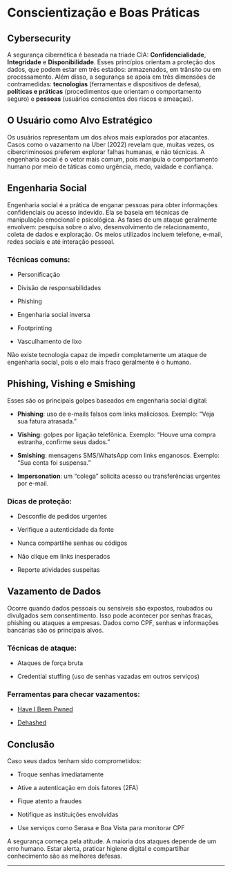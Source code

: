   

# Conscientização e Boas Práticas

  

## Cybersecurity

  

A segurança cibernética é baseada na tríade CIA: **Confidencialidade**, **Integridade** e **Disponibilidade**. Esses princípios orientam a proteção dos dados, que podem estar em três estados: armazenados, em trânsito ou em processamento. Além disso, a segurança se apoia em três dimensões de contramedidas: **tecnologias** (ferramentas e dispositivos de defesa), **políticas e práticas** (procedimentos que orientam o comportamento seguro) e **pessoas** (usuários conscientes dos riscos e ameaças).

  

## O Usuário como Alvo Estratégico

  

Os usuários representam um dos alvos mais explorados por atacantes. Casos como o vazamento na Uber (2022) revelam que, muitas vezes, os cibercriminosos preferem explorar falhas humanas, e não técnicas. A engenharia social é o vetor mais comum, pois manipula o comportamento humano por meio de táticas como urgência, medo, vaidade e confiança.

  

## Engenharia Social

  

Engenharia social é a prática de enganar pessoas para obter informações confidenciais ou acesso indevido. Ela se baseia em técnicas de manipulação emocional e psicológica. As fases de um ataque geralmente envolvem: pesquisa sobre o alvo, desenvolvimento de relacionamento, coleta de dados e exploração. Os meios utilizados incluem telefone, e-mail, redes sociais e até interação pessoal.

  

### Técnicas comuns:

- Personificação

- Divisão de responsabilidades

- Phishing

- Engenharia social inversa

- Footprinting

- Vasculhamento de lixo

  

Não existe tecnologia capaz de impedir completamente um ataque de engenharia social, pois o elo mais fraco geralmente é o humano.

  

## Phishing, Vishing e Smishing

  

Esses são os principais golpes baseados em engenharia social digital:

  

- **Phishing**: uso de e-mails falsos com links maliciosos. Exemplo: “Veja sua fatura atrasada.”

- **Vishing**: golpes por ligação telefônica. Exemplo: “Houve uma compra estranha, confirme seus dados.”

- **Smishing**: mensagens SMS/WhatsApp com links enganosos. Exemplo: “Sua conta foi suspensa.”

- **Impersonation**: um “colega” solicita acesso ou transferências urgentes por e-mail.

  

### Dicas de proteção:

- Desconfie de pedidos urgentes

- Verifique a autenticidade da fonte

- Nunca compartilhe senhas ou códigos

- Não clique em links inesperados

- Reporte atividades suspeitas

  

## Vazamento de Dados

  

Ocorre quando dados pessoais ou sensíveis são expostos, roubados ou divulgados sem consentimento. Isso pode acontecer por senhas fracas, phishing ou ataques a empresas. Dados como CPF, senhas e informações bancárias são os principais alvos.

  

### Técnicas de ataque:

- Ataques de força bruta

- Credential stuffing (uso de senhas vazadas em outros serviços)

  

### Ferramentas para checar vazamentos:

- [Have I Been Pwned](https://haveibeenpwned.com)

- [Dehashed](https://dehashed.com)

  

## Conclusão

  

Caso seus dados tenham sido comprometidos:

- Troque senhas imediatamente

- Ative a autenticação em dois fatores (2FA)

- Fique atento a fraudes

- Notifique as instituições envolvidas

- Use serviços como Serasa e Boa Vista para monitorar CPF

  

A segurança começa pela atitude. A maioria dos ataques depende de um erro humano. Estar alerta, praticar higiene digital e compartilhar conhecimento são as melhores defesas.

  

---